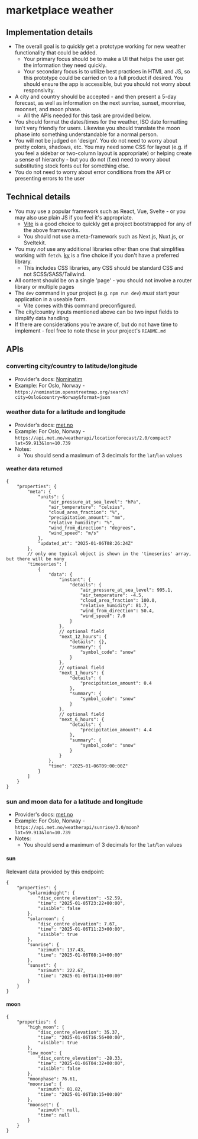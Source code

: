 # marketplace weather


## Implementation details

- The overall goal is to quickly get a prototype working for new weather functionality that could be added.
    - Your primary focus should be to make a UI that helps the user get the information they need quickly.
    - Your secondary focus is to utilize best practices in HTML and JS, so this prototype could be carried on to a full product if desired. You should ensure the app is accessible, but you should not worry about responsivity.
- A city and country should be accepted - and then present a 5-day forecast, as well as information on the next sunrise, sunset, moonrise, moonset, and moon phase.
    - All the APIs needed for this task are provided below.
- You should format the dates/times for the weather, ISO date formatting isn't very friendly for users. Likewise you should translate the moon phase into something understandable for a normal person.
- You will not be judged on 'design'. You do not need to worry about pretty colors, shadows, etc. You may need some CSS for layout (e.g. if you feel a sidebar or two-column layout is appropriate) or helping create a sense of hierarchy - but you do not (f.ex) need to worry about substituting stock fonts out for something else.
- You do not need to worry about error conditions from the API or presenting errors to the user

## Technical details

- You may use a popular framework such as React, Vue, Svelte - or you may also use plain JS if you feel it's appropriate.
    - [Vite](https://vite.dev/guide/#scaffolding-your-first-vite-project) is a good choice to quickly get a project bootstrapped for any of the above frameworks.
    - You should not use a meta-framework such as Next.js, Nuxt.js, or Sveltekit.
- You may *not* use any additional libraries other than one that simplifies working with `fetch`. [ky](https://github.com/sindresorhus/ky) is a fine choice if you don't have a preferred library.
    - This includes CSS libraries, any CSS should be standard CSS and not SCSS/SASS/Tailwind.
- All content should be on a single 'page' - you should not involve a router library or multiple pages
- The `dev` command in your project (e.g. `npm run dev`) *must* start your application in a useable form.
    - Vite comes with this command preconfigured.
- The city/country inputs mentioned above can be two input fields to simplify data handling
- If there are considerations you're aware of, but do not have time to implement - feel free to note these in your project's `README.md`

## APIs

### converting city/country to latitude/longitude

- Provider's docs: [Nominatim](https://nominatim.org/release-docs/develop/api/Search/)
- Example: For Oslo, Norway - `https://nominatim.openstreetmap.org/search?city=Oslo&country=Norway&format=json`

### weather data for a latitude and longitude

- Provider's docs: [met.no](https://api.met.no/weatherapi/locationforecast/2.0/documentation)
- Example: For Oslo, Norway - `https://api.met.no/weatherapi/locationforecast/2.0/compact?lat=59.913&lon=10.739`
- Notes:
    - You should send a maximum of 3 decimals for the `lat`/`lon` values
 
#### weather data returned

```json5
{
    "properties": {
        "meta": {
            "units": {
                "air_pressure_at_sea_level": "hPa",
                "air_temperature": "celsius",
                "cloud_area_fraction": "%",
                "precipitation_amount": "mm",
                "relative_humidity": "%",
                "wind_from_direction": "degrees",
                "wind_speed": "m/s"
            },
            "updated_at": "2025-01-06T08:26:24Z"
        },
        // only one typical object is shown in the 'timeseries' array, but there will be many
        "timeseries": [
            {
                "data": {
                    "instant": {
                        "details": {
                            "air_pressure_at_sea_level": 995.1,
                            "air_temperature": -4.5,
                            "cloud_area_fraction": 100.0,
                            "relative_humidity": 81.7,
                            "wind_from_direction": 50.4,
                            "wind_speed": 7.0
                        }
                    },
                    // optional field
                    "next_12_hours": {
                        "details": {},
                        "summary": {
                            "symbol_code": "snow"
                        }
                    },
                    // optional field
                    "next_1_hours": {
                        "details": {
                            "precipitation_amount": 0.4
                        },
                        "summary": {
                            "symbol_code": "snow"
                        }
                    },
                    // optional field
                    "next_6_hours": {
                        "details": {
                            "precipitation_amount": 4.4
                        },
                        "summary": {
                            "symbol_code": "snow"
                        }
                    }
                },
                "time": "2025-01-06T09:00:00Z"
            }
        ]
    }
}
```

### sun and moon data for a latitude and longitude

- Provider's docs: [met.no](https://api.met.no/weatherapi/sunrise/3.0/documentation)
- Example: For Oslo, Norway - `https://api.met.no/weatherapi/sunrise/3.0/moon?lat=59.913&lon=10.739`
- Notes:
    - You should send a maximum of 3 decimals for the `lat`/`lon` values
 
#### sun

Relevant data provided by this endpoint:

```json5
{
    "properties": {
        "solarmidnight": {
            "disc_centre_elevation": -52.59,
            "time": "2025-01-05T23:22+00:00",
            "visible": false
        },
        "solarnoon": {
            "disc_centre_elevation": 7.67,
            "time": "2025-01-06T11:23+00:00",
            "visible": true
        },
        "sunrise": {
            "azimuth": 137.43,
            "time": "2025-01-06T08:14+00:00"
        },
        "sunset": {
            "azimuth": 222.67,
            "time": "2025-01-06T14:31+00:00"
        }
    }
}
```

#### moon

```json5
{
    "properties": {
        "high_moon": {
            "disc_centre_elevation": 35.37,
            "time": "2025-01-06T16:56+00:00",
            "visible": true
        },
        "low_moon": {
            "disc_centre_elevation": -28.33,
            "time": "2025-01-06T04:32+00:00",
            "visible": false
        },
        "moonphase": 76.61,
        "moonrise": {
            "azimuth": 81.82,
            "time": "2025-01-06T10:15+00:00"
        },
        "moonset": {
            "azimuth": null,
            "time": null
        }
    }
}
```
